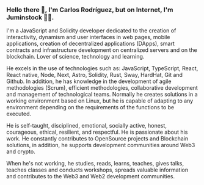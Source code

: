 ### Hello there 👋, I'm Carlos Rodríguez, but on Internet, I'm Juminstock 🧑‍💻.

I'm a JavaScript and Solidity developer dedicated to the creation of interactivity, dynamism and user interfaces in web pages, mobile applications, creation of decentralized applications (DApps), smart contracts and infrastructure development on centralized servers and on the blockchain. Lover of science, technology and learning.

He excels in the use of technologies such as: JavaScript, TypeScript, React, React native, Node, Next, Astro, Solidity, Rust, Sway, HardHat, Git and Github. In addition, he has knowledge in the development of agile methodologies (Scrum), efficient methodologies, collaborative development and management of technological teams. Normally he creates solutions in a working environment based on Linux, but he is capable of adapting to any environment depending on the requirements of the functions to be executed.

He is self-taught, disciplined, emotional, socially active, honest, courageous, ethical, resilient, and respectful. He is passionate about his work. He constantly contributes to OpenSource projects and Blockchain solutions, in addition, he supports development communities around Web3 and crypto. 

When he's not working, he studies, reads, learns, teaches, gives talks, teaches classes and conducts workshops, spreads valuable information and contributes to the Web3 and Web2 development communities. 


<!--
**Juminstock/Juminstock** is a ✨ _special_ ✨ repository because its `README.md` (this file) appears on your GitHub profile.

Here are some ideas to get you started:

- 🔭 I’m currently working on ...
- 🌱 I’m currently learning ...
- 👯 I’m looking to collaborate on ...
- 🤔 I’m looking for help with ...
- 💬 Ask me about ...
- 📫 How to reach me: ...
- 😄 Pronouns: ...
- ⚡ Fun fact: ...
-->
